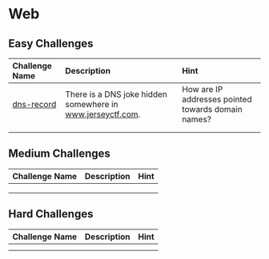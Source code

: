 # Web

## Easy Challenges
| Challenge Name  | Description | Hint
|:-- | :-- | :---
| [dns-record](dns-record) | There is a DNS joke hidden somewhere in www.jerseyctf.com. | How are IP addresses pointed towards domain names?
|  |  | 
|  |  | 

## Medium Challenges
| Challenge Name  | Description | Hint
|:-- | :-- | :---
|  |  | 
|  |  | 
|  |  | 


## Hard Challenges
| Challenge Name  | Description | Hint
|:-- | :-- | :---
|  |  | 
|  |  | 
